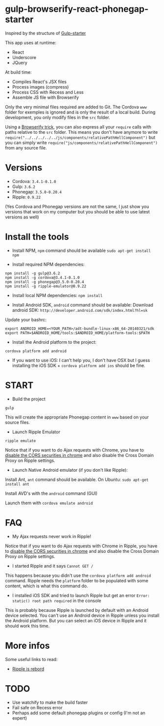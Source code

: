 gulp-browserify-react-phonegap-starter
================

Inspired by the structure of [Gulp-starter](https://github.com/greypants/gulp-starter)

This app uses at runtime: 

- React 
- Underscore 
- JQuery


At build time:

- Compiles React's JSX files
- Process images (compress)
- Process CSS with Recess and Less
- Assemble JS file with Browserify


Only the very minimal files required are added to Git. The Cordova `www` folder for exemples is ignored and is only the result of a local build. During development, you only modify files in the `src` folder.

Using a [Browserify trick](https://github.com/greypants/gulp-starter/issues/17), you can also express all your `require` calls with paths relative to the `src` folder. This means you don't have anymore to write `require("../../../../../js/components/relativePathHellComponent")` but you can simply write `require("js/components/relativePathHellComponent")` from any source file.


# Versions

- Cordova: `3.4.1-0.1.0`
- Gulp: `3.6.2`
- Phonegap: `3.5.0-0.20.4`
- Ripple: `0.9.22`

(Yes Cordova and Phonegap versions are not the same, I just show you versions that work on my computer but you should be able to use latest versions as well)

# Install the tools

- Install NPM, `npm` command should be available `sudo apt-get install npm`

- Install required NPM dependencies:
```
npm install -g gulp@3.6.2
npm install -g cordova@3.4.1-0.1.0
npm install -g phonegap@3.5.0-0.20.4
npm install -g ripple-emulator@0.9.22
```

- Install local NPM dependencies: `npm install`

- Install Android SDK, `android` command should be available:
Download android SDK: `http://developer.android.com/sdk/index.html?hl=sk`

Update your bashrc:
```
export ANDROID_HOME=<YOUR_PATH>/adt-bundle-linux-x86_64-20140321/sdk
export PATH=$ANDROID_HOME/tools:$ANDROID_HOME/platform-tools:$PATH
```

- Install the Android platform to the project:
```
cordova platform add android
```


- If you want to use iOS: I can't help you, I don't have OSX but I guess installing the iOS SDK + `cordova platform add ios` should be fine.


# START

- Build the project

```
gulp
```

This will create the appropriate Phonegap content in `www` based on your source files.

- Launch Ripple Emulator

```
ripple emulate
```

Notice that if you want to do Ajax requests with Chrome, you have to [disable the CORS securities in chrome](http://stackoverflow.com/questions/3102819/disable-same-origin-policy-in-chrome) and also disable the Cross Domain Proxy on Ripple settings.


- Launch Native Android emulator (if you don't like Ripple):

Install Ant, `ant` command should be available. On Ubuntu: `sudo apt-get install ant`

Install AVD's with the `android` command (GUI)

Launch them with `cordova emulate android` 

# FAQ

- My Ajax requests never work in Ripple!

Notice that if you want to do Ajax requests with Chrome in Ripple, you have to [disable the CORS securities in chrome](http://stackoverflow.com/questions/3102819/disable-same-origin-policy-in-chrome) and also disable the Cross Domain Proxy on Ripple settings.

- I started Ripple and it says `Cannot GET /`

This happens because you didn't use the `cordova platform add android` command. Ripple needs the `platform` folder to be populated with some content, which is what this command do.

- I installed iOS SDK and tried to launch Ripple but get an error `Error: static() root path required` in the console

This is probably because Ripple is launched by default with an Android device selected. 
You can't use an Android device in Ripple unless you install the Android platform. But you can select an iOS device in Ripple and it should work this time.


# More infos

Some useful links to read:

- [Ripple is rebord](http://www.raymondcamden.com/index.cfm/2013/11/5/Ripple-is-Reborn)

# TODO

- Use watchify to make the build faster
- Fail safe on Recess error
- Perhaps add some default phonegap plugins or config (I'm not an expert)

